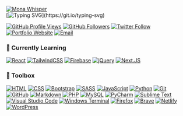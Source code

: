 [![Mona Whisper](https://github.githubassets.com/images/mona-whisper.gif)](https://github.githubassets.com/images/mona-whisper.gif)
<br>
[![Typing SVG](https://readme-typing-svg.demolab.com?font=Fira+Code&duration=2000&pause=1000&color=CACACAC0&width=435&lines=%F0%9F%91%8B+Hello%2C+world!+I'm+Tina.;%F0%9F%92%BB+I+code+for+the+web.+.+.;%F0%9F%8C%8F+%26+support+a+healthy+internet!)](https://git.io/typing-svg)

[![GitHub Profile Views](https://komarev.com/ghpvc/?username=mksalada)][github]
[![GitHub Followers](https://img.shields.io/github/followers/mksalada?label=Follow&style=social)][github]
[![Twitter Follow](https://img.shields.io/twitter/follow/mksalada_?style=social)][twitter]
[![Portfolio Website](https://img.shields.io/badge/portfolio-mksalada-informational)][website]
[![Email](https://img.shields.io/badge/email-informational)][email]

### 🌱 Currently Learning
[![React](https://img.shields.io/badge/react-%2320232a.svg?style=for-the-badge&logo=react&logoColor=%2361DAFB)](!#)
[![TailwindCSS](https://img.shields.io/badge/tailwindcss-%2338B2AC.svg?style=for-the-badge&logo=tailwind-css&logoColor=white)](!#)
[![Firebase](https://img.shields.io/badge/Firebase-039BE5?style=for-the-badge&logo=Firebase&logoColor=white)](!#)
[![jQuery](https://img.shields.io/badge/jquery-%230769AD.svg?style=for-the-badge&logo=jquery&logoColor=white)](!#)
[![Next.JS](https://img.shields.io/badge/next%20js-000000?style=for-the-badge&logo=nextdotjs&logoColor=white)](!#)

### 🧰 Toolbox
[![HTML](https://img.shields.io/badge/-html5-E34F26?&style=for-the-badge&logo=html5&logoColor=white)](!#)
[![CSS](https://img.shields.io/badge/-css3-1572B6?&style=for-the-badge&logo=css3&logoColor=white)](!#)
[![Bootstrap](https://img.shields.io/badge/-Bootstrap-7952B3?&style=for-the-badge&logo=bootstrap&logoColor=white)](!#)
[![SASS](https://img.shields.io/badge/SASS-hotpink.svg?style=for-the-badge&logo=SASS&logoColor=white)](!#)
[![JavaScript](https://img.shields.io/badge/javascript-%23323330.svg?style=for-the-badge&logo=javascript&logoColor=%23F7DF1E)](!#)
[![Python](https://img.shields.io/badge/-Python-3776AB?&style=for-the-badge&logo=python&logoColor=yellow)](!#)
[![Git](https://img.shields.io/badge/-Git-F05032?&style=for-the-badge&logo=git&logoColor=white)](!#)
[![GitHub](https://img.shields.io/badge/GitHub-100000?style=for-the-badge&logo=github&logoColor=white)](https://github.com)
[![Markdown](https://img.shields.io/badge/markdown-%23000000.svg?&style=for-the-badge&logo=markdown&logoColor=white)](!#)
[![PHP](https://img.shields.io/badge/php-%23777BB4.svg?style=for-the-badge&logo=php&logoColor=white)](!#)
[![MySQL](https://img.shields.io/badge/-MySQL-4479A1?&style=for-the-badge&logo=mysql&logoColor=white)](!#)
[![PyCharm](https://img.shields.io/badge/pycharm-143?style=for-the-badge&logo=pycharm&logoColor=black&color=black&labelColor=green)](!#)
[![Sublime Text](https://img.shields.io/badge/sublime_text-%23575757.svg?style=for-the-badge&logo=sublime-text&logoColor=important)](!#)
[![Visual Studio Code](https://img.shields.io/badge/Visual%20Studio%20Code-0078d7.svg?style=for-the-badge&logo=visual-studio-code&logoColor=white)](!#)
[![Windows Terminal](https://img.shields.io/badge/Windows%20Terminal-%234D4D4D.svg?style=for-the-badge&logo=windows-terminal&logoColor=white)](!#)
[![Firefox](https://img.shields.io/badge/Firefox-FF7139?style=for-the-badge&logo=Firefox-Browser&logoColor=white)](!#)
[![Brave](https://img.shields.io/badge/Brave-FB542B?style=for-the-badge&logo=Brave&logoColor=white)](!#)
[![Netlify](https://img.shields.io/badge/netlify-%23000000.svg?style=for-the-badge&logo=netlify&logoColor=#00C7B7)](!#)
[![WordPress](https://img.shields.io/badge/WordPress-%23117AC9.svg?style=for-the-badge&logo=WordPress&logoColor=white)](!#)

<!-- definitions -->
[website]: https://tina.codekit.org
[twitter]: https://twitter.com/mksalada_
[linkedin]: https://linkedin.com/in/saladamk
[github]: https://github.com/mksalada
[email]: mailto:mksalada@outlook.com
